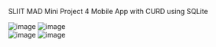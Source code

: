SLIIT MAD Mini Project 4 Mobile App with CURD using SQLite

![image](https://github.com/JahanRazh/Notes-Maker_Mobile_App/assets/121393192/1767c982-43f5-48f7-ac67-441562a36c56)
![image](https://github.com/JahanRazh/Notes-Maker_Mobile_App/assets/121393192/569a29d4-9780-473c-a43a-9174100ce39b)<br>
![image](https://github.com/JahanRazh/Notes-Maker_Mobile_App/assets/121393192/4f7bede7-1d18-4f79-8000-c7785eafcdd7)
![image](https://github.com/JahanRazh/Notes-Maker_Mobile_App/assets/121393192/b0729956-9b06-4883-be03-f8a1cf0555e0)



